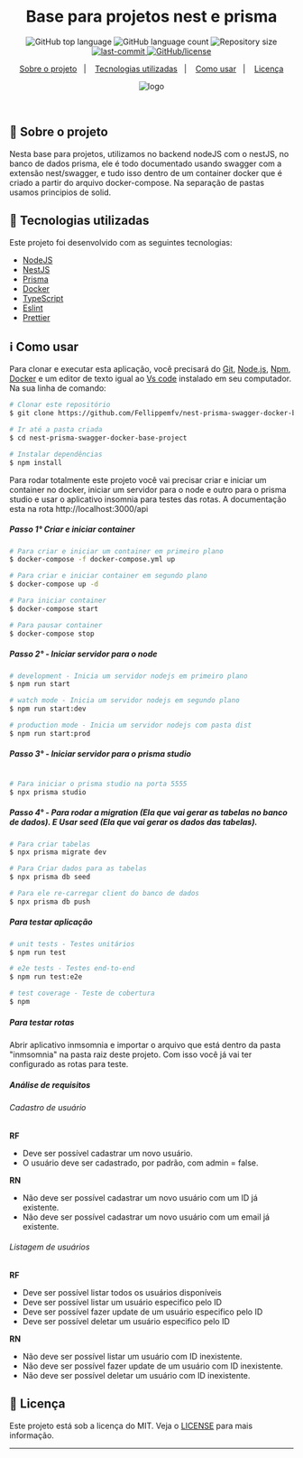 <!-- /* cSpell:disable */
/* spell-checker: disable */
/* spellchecker: disable */ -->
<h1 align="center">Base para projetos nest e prisma </h1>

<p align="center">
  <img alt="GitHub top language" src="https://img.shields.io/github/languages/top/Fellippemfv/nest-prisma-project-concepts">

  <img alt="GitHub language count" src="https://img.shields.io/github/languages/count/Fellippemfv/nest-prisma-project-concepts?color=red">

  <img alt="Repository size" src="https://img.shields.io/github/repo-size/Fellippemfv/nest-prisma-project-concepts?color=yellow">
  
  <a href="https://github.com/Fellippemfv/nest-prisma-project-concepts/commits/master">
  	<img alt="last-commit" src="https://img.shields.io/github/last-commit/Fellippemfv/nest-prisma-project-concepts">
  </a>

  <a href="https://github.com/Fellippemfv/nest-prisma-project-concepts/blob/master/LICENSE.md">
  	<img alt="GitHub/license" src="https://img.shields.io/github/license/Fellippemfv/nest-prisma-project-concepts">
  </a>
</p>

<p align="center">
  <a href="#round_pushpin-sobre-o-projeto">Sobre o projeto</a>&nbsp;&nbsp;&nbsp;|&nbsp;&nbsp;&nbsp;
  <a href="#rocket-tecnologias-utilizadas">Tecnologias utilizadas</a>&nbsp;&nbsp;&nbsp;|&nbsp;&nbsp;&nbsp;
  <a href="#information_source-como-usar">Como usar</a>&nbsp;&nbsp;&nbsp;|&nbsp;&nbsp;&nbsp;
  <a href="#memo-licença">Licença</a>
</p>

<p align="center">
  <img alt="logo" title="logo" src="https://user-images.githubusercontent.com/67835741/200043624-cfa0a999-6a95-482c-ab68-7e546a02282e.png" />
</p>

<br>

## :round_pushpin: Sobre o projeto

Nesta base para projetos, utilizamos no backend nodeJS com o nestJS, no banco de dados prisma, ele é todo documentado usando swagger com a extensão nest/swagger, e tudo isso dentro de um container docker que é criado a partir do arquivo docker-compose. Na separação de pastas usamos principios de solid.


## :rocket: Tecnologias utilizadas

Este projeto foi desenvolvido com as seguintes tecnologias:

-  [NodeJS](https://nodejs.org/en/)
-  [NestJS](https://nestjs.com)
-  [Prisma](https://www.prisma.io)
-  [Docker](https://www.docker.com)
-  [TypeScript](https://www.typescriptlang.org)
-  [Eslint](https://eslint.org)
-  [Prettier](https://prettier.io)

## :information_source: Como usar

Para clonar e executar esta aplicação, você precisará do [Git](https://git-scm.com), [Node.js](https://nodejs.org/en/), [Npm](https://www.npmjs.com/), [Docker](https://www.docker.com) e um editor de texto igual ao [Vs code](https://code.visualstudio.com/) instalado em seu computador. Na sua linha de comando:

```bash
# Clonar este repositório
$ git clone https://github.com/Fellippemfv/nest-prisma-swagger-docker-base-project

# Ir até a pasta criada
$ cd nest-prisma-swagger-docker-base-project

# Instalar dependências
$ npm install
```
Para rodar totalmente este projeto você vai precisar criar e iniciar um container no docker, iniciar um servidor para o node e outro para o prisma studio e usar o aplicativo insomnia para testes das rotas. A documentação esta na rota http://localhost:3000/api

##### Passo  1° Criar e iniciar container

```bash
# Para criar e iniciar um container em primeiro plano
$ docker-compose -f docker-compose.yml up

# Para criar e iniciar container em segundo plano
$ docker-compose up -d

# Para iniciar container
$ docker-compose start

# Para pausar container
$ docker-compose stop
```

##### Passo 2° - Iniciar servidor para o node

```bash
# development - Inicia um servidor nodejs em primeiro plano
$ npm run start

# watch mode - Inicia um servidor nodejs em segundo plano
$ npm run start:dev

# production mode - Inicia um servidor nodejs com pasta dist
$ npm run start:prod
```


##### Passo  3° - Iniciar servidor para o prisma studio

```bash

# Para iniciar o prisma studio na porta 5555
$ npx prisma studio
```

##### Passo  4° - Para rodar a migration (Ela que vai gerar as tabelas no banco de dados). E Usar seed (Ela que vai gerar os dados das tabelas).
```bash
# Para criar tabelas
$ npx prisma migrate dev

# Para Criar dados para as tabelas
$ npx prisma db seed

# Para ele re-carregar client do banco de dados
$ npx prisma db push
```

##### Para testar aplicação
```bash
# unit tests - Testes unitários
$ npm run test

# e2e tests - Testes end-to-end
$ npm run test:e2e

# test coverage - Teste de cobertura
$ npm 
```
##### Para testar rotas 
Abrir aplicativo inmsomnia e importar o arquivo que está dentro da pasta "inmsomnia" na pasta raiz deste projeto. Com isso você já vai ter configurado as rotas para teste.

##### Análise de requisitos 

###### Cadastro de usuário

**RF**
- Deve ser possível cadastrar um novo usuário.
- O usuário deve ser cadastrado, por padrão, com admin = false.

**RN** 
- Não deve ser possível cadastrar um novo usuário com um ID já existente.
- Não deve ser possível cadastrar um novo usuário com um email já existente.

###### Listagem de usuários

**RF** 
- Deve ser possível listar todos os usuários disponíveis
- Deve ser possível listar um usuário especifico pelo ID
- Deve ser possível fazer update de um usuário especifico pelo ID
- Deve ser possível deletar um usuário especifico pelo ID

**RN**
- Não deve ser possível listar um usuário com ID inexistente.
- Não deve ser possível fazer update de um usuário com ID inexistente.
- Não deve ser possível deletar um usuário com ID inexistente.

## :memo: Licença

Este projeto está sob a licença do MIT. Veja o [LICENSE](https://github.com/Fellippemfv/nest-prisma-project-concepts/blob/master/LICENSE.md) para mais informação.

---